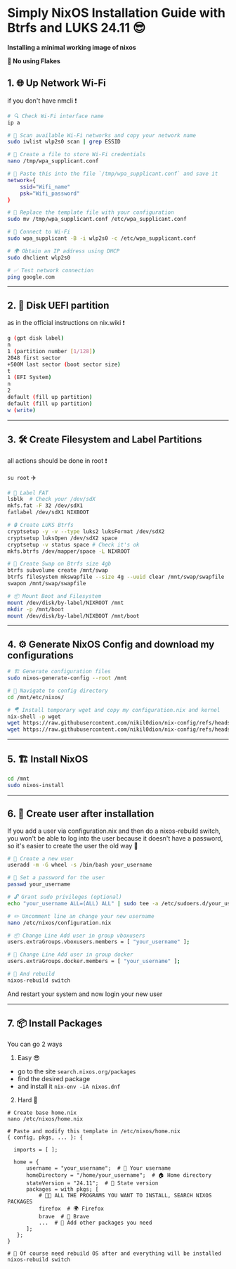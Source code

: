 # Simply NixOS Installation Guide with Btrfs and LUKS 24.11 😎

**Installing a minimal working image of nixos**

**🛑 No using Flakes**

## 1. 🌐 Up Network Wi-Fi 

if you don't have nmcli ❗

```sh
# 🔍 Check Wi-Fi interface name  
ip a  

# 📡 Scan available Wi-Fi networks and copy your network name  
sudo iwlist wlp2s0 scan | grep ESSID  

# 📝 Create a file to store Wi-Fi credentials  
nano /tmp/wpa_supplicant.conf  

# 📌 Paste this into the file `/tmp/wpa_supplicant.conf` and save it  
network={  
    ssid="Wifi_name"  
    psk="Wifi_password"  
}  

# 🔄 Replace the template file with your configuration  
sudo mv /tmp/wpa_supplicant.conf /etc/wpa_supplicant.conf  

# 🔗 Connect to Wi-Fi  
sudo wpa_supplicant -B -i wlp2s0 -c /etc/wpa_supplicant.conf  

# 🌍 Obtain an IP address using DHCP  
sudo dhclient wlp2s0  

# ✅ Test network connection  
ping google.com  

```
---

## 2. 📀 Disk UEFI partition 

as in the official instructions on nix.wiki ❗

```sh
g (gpt disk label)
n
1 (partition number [1/128])
2048 first sector
+500M last sector (boot sector size)
t
1 (EFI System)
n
2
default (fill up partition)
default (fill up partition)
w (write)
```

---

## 3. 🛠️ Create Filesystem and Label Partitions  

all actions should be done in root ❗

`su root` ✈️

```sh
# 📀 Label FAT  
lsblk  # Check your /dev/sdX
mkfs.fat -F 32 /dev/sdX1  
fatlabel /dev/sdX1 NIXBOOT  

# 🔒 Create LUKS Btrfs  
cryptsetup -y -v --type luks2 luksFormat /dev/sdX2  
cryptsetup luksOpen /dev/sdX2 space  
cryptsetup -v status space # Check it's ok
mkfs.btrfs /dev/mapper/space -L NIXROOT  

# 🔄 Create Swap on Btrfs size 4gb 
btrfs subvolume create /mnt/swap  
btrfs filesystem mkswapfile --size 4g --uuid clear /mnt/swap/swapfile  
swapon /mnt/swap/swapfile  

# 📦 Mount Boot and Filesystem
mount /dev/disk/by-label/NIXROOT /mnt  
mkdir -p /mnt/boot  
mount /dev/disk/by-label/NIXBOOT /mnt/boot  
```

---

## 4. ⚙️ Generate NixOS Config and download my configurations

```sh
# 🏗️ Generate configuration files  
sudo nixos-generate-config --root /mnt  

# 📂 Navigate to config directory  
cd /mnt/etc/nixos/

# 🪂 Install temporary wget and copy my configuration.nix and kernel 
nix-shell -p wget
wget https://raw.githubusercontent.com/nikil0dion/nix-config/refs/heads/main/nixos/configuration.nix
wget https://raw.githubusercontent.com/nikil0dion/nix-config/refs/heads/main/nixos/linux-kernel.nix
```
---

## 5. 🏗️ Install NixOS

```sh
cd /mnt
sudo nixos-install  
```

---

## 6. 🤠 Create user after installation

If you add a user via configuration.nix and then do a nixos-rebuild switch, you won't be able to log into the user because it doesn't have a password, so it's easier to create the user the old way 👴

```sh
# 👤 Create a new user  
useradd -m -G wheel -s /bin/bash your_username  

# 🔑 Set a password for the user  
passwd your_username  

# 🔓 Grant sudo privileges (optional)  
echo "your_username ALL=(ALL) ALL" | sudo tee -a /etc/sudoers.d/your_username

# ✏️ Uncomment line an change your new username
nano /etc/nixos/configuration.nix

# 📦 Change Line Add user in group vboxusers
users.extraGroups.vboxusers.members = [ "your_username" ];

# 🐳 Change Line Add user in group docker
users.extraGroups.docker.members = [ "your_username" ];

# 🚀 And rebuild
nixos-rebuild switch
```
And restart your system and now login your new user 

---

## 7. 📦 Install Packages 

You can go 2 ways

1. Easy 😎
- go to the site `search.nixos.org/packages`
- find the desired package
- and install it `nix-env -iA nixos.dnf`

2. Hard 💪
```
# Create base home.nix
nano /etc/nixos/home.nix

# Paste and modify this template in /etc/nixos/home.nix
{ config, pkgs, ... }: {

  imports = [ ];

  home = {
      username = "your_username";  # 👤 Your username
      homeDirectory = "/home/your_username";  # 🏠 Home directory
      stateVersion = "24.11";  # 📅 State version
      packages = with pkgs; [
          # 🧑‍💻 ALL THE PROGRAMS YOU WANT TO INSTALL, SEARCH NIXOS PACKAGES 
          firefox  # 🌍 Firefox
          brave  # 🦸 Brave
          ...  # 🔄 Add other packages you need
      ];
   };
}

# 🚀 Of course need rebuild OS after and everything will be installed
nixos-rebuild switch
```

